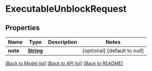 # ExecutableUnblockRequest
## Properties

Name | Type | Description | Notes
------------ | ------------- | ------------- | -------------
**note** | [**String**](string.md) |  | [optional] [default to null]

[[Back to Model list]](../README.md#documentation-for-models) [[Back to API list]](../README.md#documentation-for-api-endpoints) [[Back to README]](../README.md)


